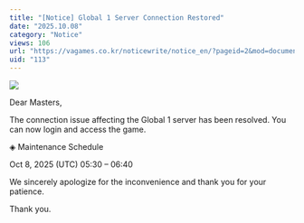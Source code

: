 ```yaml
---
title: "[Notice] Global 1 Server Connection Restored"
date: "2025.10.08"
category: "Notice"
views: 106
url: "https://vagames.co.kr/noticewrite/notice_en/?pageid=2&mod=document&uid=113"
uid: "113"
---
```


![](/images/news/live/en/113-4dbef6fc.webp)  

Dear Masters,

  

The connection issue affecting the Global 1 server has been resolved. You can now login and access the game.

  

◈ Maintenance Schedule

Oct 8, 2025 (UTC) 05:30 – 06:40

We sincerely apologize for the inconvenience and thank you for your patience.  
  
  
Thank you.